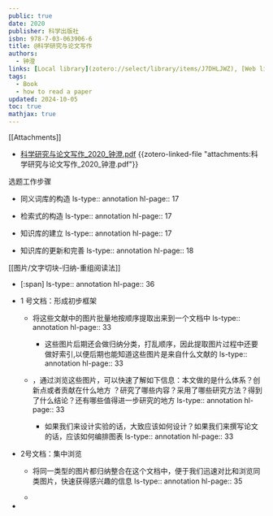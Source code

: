 ```yaml
---
public: true
date: 2020
publisher: 科学出版社
isbn: 978-7-03-063906-6
title: @科学研究与论文写作
authors:
  - 钟澄
links: [Local library](zotero://select/library/items/J7DHLJWZ), [Web library](https://www.zotero.org/users/4911197/items/J7DHLJWZ)
tags:
  - Book
  - how to read a paper
updated: 2024-10-05
toc: true
mathjax: true
---
```


[[Attachments]]

  + [科学研究与论文写作_2020_钟澄.pdf](zotero://select/library/items/3NW2K5CF) {{zotero-linked-file "attachments:科学研究与论文写作_2020_钟澄.pdf"}}

选题工作步骤

  + 同义词库的构造
ls-type:: annotation
hl-page:: 17


  + 检索式的构造
ls-type:: annotation
hl-page:: 17


  + 知识库的建立
ls-type:: annotation
hl-page:: 17


  + 知识库的更新和完善
ls-type:: annotation
hl-page:: 18


[[图片/文字切块-归纳-重组阅读法]]

  + [:span]
ls-type:: annotation
hl-page:: 36


  + 1 号文档：形成初步框架

    + 将这些文献中的图片批量地按顺序提取出来到一个文档中
ls-type:: annotation
hl-page:: 33


      + 这些图片后期还会做归纳分类，打乱顺序，因此提取图片过程中还要做好索引,以便后期也能知道这些图片是来自什么文献的
ls-type:: annotation
hl-page:: 33


    + ，通过浏览这些图片，可以快速了解如下信息：本文做的是什么体系？创新点或者贡献在什么地方 ？研究了哪些内容？采用了哪些研究方法？得到了什么结论？还有哪些值得进一步研究的地方
ls-type:: annotation
hl-page:: 33


      + 如果我们来设计实验的话，大致应该如何设计？如果我们来撰写论文的话，应该如何编排图表
ls-type:: annotation
hl-page:: 33


  + 2号文档：集中浏览

    + 将同一类型的图片都归纳整合在这个文档中，便于我们迅速对比和浏览同类图片，快速获得感兴趣的信息
ls-type:: annotation
hl-page:: 35


    + 

  + 


